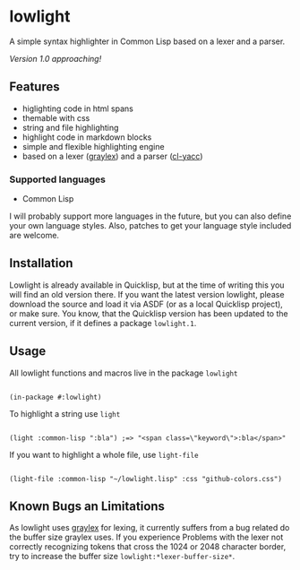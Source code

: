 # lowlight

A simple syntax highlighter in Common Lisp based on a lexer and a parser.

*Version 1.0 approaching!*

## Features

* higlighting code in html spans
* themable with css
* string and file highlighting
* highlight code in markdown blocks
* simple and flexible highlighting engine
* based on a lexer ([graylex]) and a parser ([cl-yacc])

### Supported languages

* Common Lisp

I will probably support more languages in the future,
but you can also define your own language styles.
Also, patches to get your language style included are welcome.

## Installation

Lowlight is already available in Quicklisp, but at the time of writing this
you will find an old version there.
If you want the latest version lowlight, please download the source and
load it via ASDF (or as a local Quicklisp project), or make sure.
You know, that the Quicklisp version has been updated to the current version,
if it defines a package `lowlight.1`.

## Usage

All lowlight functions and macros live in the package `lowlight`

<pre><code class="common-lisp common-lisp">
(<span class="stdmacro">in-package</span> <span class="symbol">#:lowlight</span>)
</code></pre>

To highlight a string use `light`

<pre><code class="common-lisp common-lisp">
(<span class="symbol">light</span> <span class="keyword">:common-lisp</span> <span class="string">":bla"</span>) <span class="comment">;=&gt; "&lt;span class=\"keyword\"&gt;:bla&lt;/span&gt;"</span>
</code></pre>

If you want to highlight a whole file, use `light-file`
<pre><code class="common-lisp common-lisp">
(<span class="symbol">light-file</span> <span class="keyword">:common-lisp</span> <span class="string">"~/lowlight.lisp"</span> <span class="keyword">:css</span> <span class="string">"github-colors.css"</span>)
</code></pre>

## Known Bugs an Limitations

As lowlight uses [graylex] for lexing,
it currently suffers from a bug related do the buffer size graylex uses.
If you experience Problems with the lexer not correctly recognizing tokens
that cross the 1024 or 2048 character border, try to increase the buffer size
`lowlight:*lexer-buffer-size*`.

[graylex]: https://github.com/e-user/graylex
[cl-yacc]: http://www.pps.univ-paris-diderot.fr/~jch%20/software/cl-yacc/